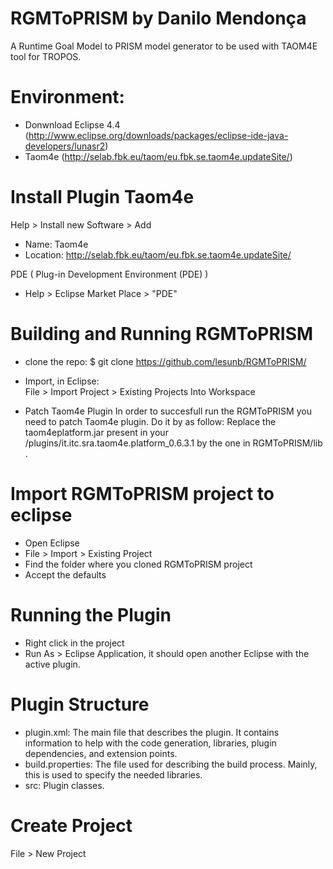 # RGMToPRISM by Danilo Mendonça
A Runtime Goal Model to PRISM model generator to be used with TAOM4E tool for TROPOS.

# Environment:

* Donwnload Eclipse 4.4 (http://www.eclipse.org/downloads/packages/eclipse-ide-java-developers/lunasr2)
* Taom4e (http://selab.fbk.eu/taom/eu.fbk.se.taom4e.updateSite/)

# Install Plugin Taom4e

Help > Install new Software > Add 

* Name: Taom4e
* Location: http://selab.fbk.eu/taom/eu.fbk.se.taom4e.updateSite/

PDE ( Plug-in Development Environment (PDE) )

* Help > Eclipse Market Place > "PDE"

# Building and Running RGMToPRISM

 * clone the repo: 
  $ git clone https://github.com/lesunb/RGMToPRISM/ 
 
* Import, in Eclipse:  
  File > Import Project > Existing Projects Into Workspace

* Patch Taom4e Plugin
In order to succesfull run the RGMToPRISM you need to patch Taom4e plugin. Do it by as follow:
 Replace the taom4eplatform.jar present in your <eclipse folder>/plugins/it.itc.sra.taom4e.platform_0.6.3.1 by the one in RGMToPRISM/lib .


# Import RGMToPRISM project to eclipse

 * Open Eclipse
 * File > Import > Existing Project
 * Find the folder where you cloned RGMToPRISM project
 * Accept the defaults
 
# Running the Plugin

* Right click in the project
* Run As > Eclipse Application, it should open another Eclipse with the active plugin.

# Plugin Structure

* plugin.xml: The main file that describes the plugin. It contains information to help with the code generation, libraries, plugin dependencies, and extension points.
* build.properties: The file used for describing the build process. Mainly, this is used to specify the needed libraries.
* src: Plugin classes.


# Create Project

File > New Project
